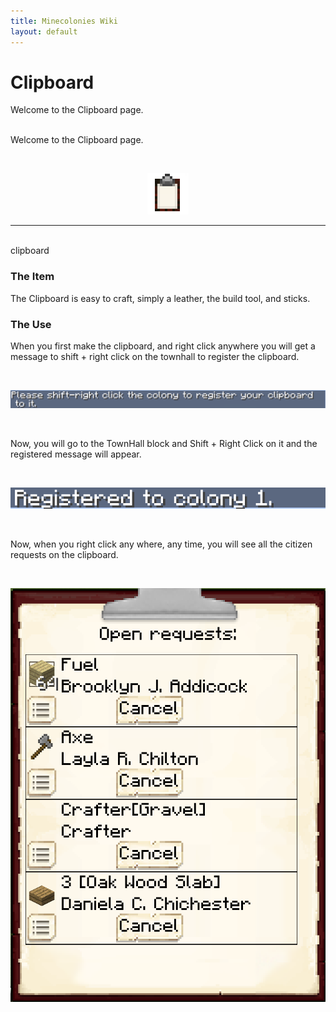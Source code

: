 ```yaml
---
title: Minecolonies Wiki
layout: default
---
```

# Clipboard 

Welcome to the Clipboard page. 
<br><br>

Welcome to the Clipboard page.

<br>
<p style="text-align:center;"><img src="../../assets/images/icons/minecolonies/clipboard.png" alt="Clipboard"></p>
    <hr/>
<br>

<div class="infobox box text-center">
    <recipe>clipboard</recipe>
</div>

### The Item

The Clipboard is easy to craft, simply a leather, the build tool, and sticks.  

### The Use  

When you first make the clipboard, and right click anywhere you will get a message to shift + right click on the townhall to register the clipboard.

<br>
<p style="text-align:center;"><img src="../../assets/images/items/clipboardinitmessage.png" alt="Clipboard Initial Message"></p>
<br>

Now, you will go to the TownHall block and Shift + Right Click on it and the registered message will appear.

<br>
<p style="text-align:center;"><img src="../../assets/images/items/clipboardregistered.png" alt="Clipboard Registered Message"></p>
<br>

Now, when you right click any where, any time, you will see all the citizen requests on the clipboard.

<br>
<p style="text-align:center;"><img src="../../assets/images/items/clipboarduse.png" alt="Clipboard Use"></p>
<br>
